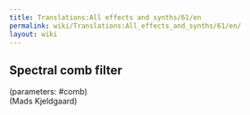 ```yaml
---
title: Translations:All effects and synths/61/en
permalink: wiki/Translations:All_effects_and_synths/61/en/
layout: wiki
---
```


## Spectral comb filter

(parameters: \#comb)  
(Mads Kjeldgaard)
